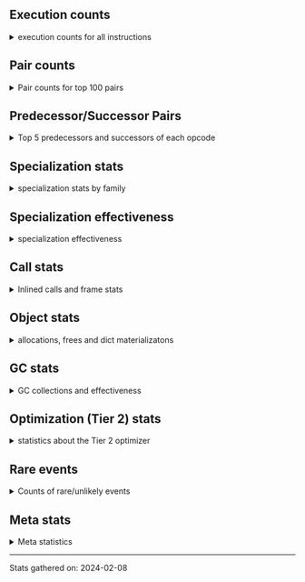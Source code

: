 ## Execution counts

<details>
<summary> execution counts for all instructions </summary>

|Name | Base Count | Head Count | Change | 
|---|---:|---:|---:|
| BUILD_CONST_KEY_MAP | 12,408,899 | 13,164,558 | 6.1% |
| UNARY_INVERT | 14,773,049 | 13,893,123 | -6.0% |
| LOAD_FAST_CHECK | 10,703,622 | 11,238,725 | 5.0% |
| BEFORE_WITH | 9,109,702 | 8,785,364 | -3.6% |
| COMPARE_OP_STR | 314,806,424 | 321,854,824 | 2.2% |
| LOAD_ATTR_PROPERTY | 89,419,535 | 91,367,821 | 2.2% |
| BINARY_OP_ADD_UNICODE | 93,264,594 | 95,004,114 | 1.9% |
| BINARY_SUBSCR_DICT | 623,076,937 | 633,084,970 | 1.6% |
| TO_BOOL_INT | 202,153,445 | 199,638,648 | -1.2% |
| STORE_ATTR | 67,499,296 | 68,209,160 | 1.1% |
| EXTENDED_ARG | 289,629,271 | 292,148,284 | 0.9% |
| JUMP_FORWARD | 551,648,844 | 555,910,666 | 0.8% |
| LOAD_SUPER_ATTR_METHOD | 123,636,407 | 122,753,996 | -0.7% |
| LIST_EXTEND | 35,709,252 | 35,454,545 | -0.7% |
| BINARY_SUBSCR_STR_INT | 484,692,511 | 488,121,231 | 0.7% |
| LOAD_ATTR_INSTANCE_VALUE | 4,948,846,034 | 4,983,364,722 | 0.7% |
| LOAD_SUPER_ATTR_ATTR | 5,310,952 | 5,276,602 | -0.6% |
| STORE_ATTR_INSTANCE_VALUE | 1,184,666,337 | 1,191,832,779 | 0.6% |
| BINARY_SUBSCR | 535,989,737 | 539,152,087 | 0.6% |
| LOAD_ATTR_NONDESCRIPTOR_WITH_VALUES | 158,222,834 | 157,337,099 | -0.6% |
| FOR_ITER | 126,542,192 | 127,246,444 | 0.6% |
| LOAD_FAST_AND_CLEAR | 69,140,448 | 68,761,135 | -0.5% |
| CALL_BOUND_METHOD_EXACT_ARGS | 210,667,277 | 211,789,976 | 0.5% |
| TO_BOOL_ALWAYS_TRUE | 276,596,696 | 278,064,624 | 0.5% |
| LIST_APPEND | 75,569,722 | 75,177,206 | -0.5% |
| BINARY_OP | 718,306,882 | 714,706,346 | -0.5% |
| CONVERT_VALUE | 90,302,472 | 90,744,366 | 0.5% |
| COMPARE_OP_INT | 1,697,019,553 | 1,705,025,811 | 0.5% |
| CALL_METHOD_DESCRIPTOR_O | 397,962,937 | 399,822,084 | 0.5% |
| COMPARE_OP | 159,658,961 | 160,365,905 | 0.4% |
| FORMAT_SIMPLE | 105,589,124 | 106,029,119 | 0.4% |
| BUILD_STRING | 52,642,240 | 52,861,563 | 0.4% |
| TO_BOOL_LIST | 159,386,802 | 160,035,468 | 0.4% |
| CALL_LEN | 426,248,944 | 427,960,315 | 0.4% |
| BUILD_SLICE | 95,912,205 | 96,292,194 | 0.4% |
| DICT_UPDATE | 72,697 | 72,422 | -0.4% |
| LOAD_CONST | 7,704,890,522 | 7,733,475,721 | 0.4% |
| BINARY_OP_ADD_INT | 969,004,752 | 972,507,658 | 0.4% |
| CONTAINS_OP | 1,028,177,472 | 1,031,801,291 | 0.4% |
| LOAD_ATTR_METHOD_NO_DICT | 1,449,185,138 | 1,454,117,930 | 0.3% |
| BUILD_LIST | 328,673,659 | 329,769,404 | 0.3% |
| STORE_SUBSCR_DICT | 263,761,721 | 264,562,977 | 0.3% |
| STORE_SUBSCR_LIST_INT | 149,101,583 | 149,550,823 | 0.3% |
| CALL_LIST_APPEND | 335,218,909 | 336,222,056 | 0.3% |
| POP_JUMP_IF_FALSE | 7,468,779,772 | 7,490,557,735 | 0.3% |
| TO_BOOL | 384,821,274 | 385,929,982 | 0.3% |
| BINARY_SLICE | 289,622,670 | 290,389,180 | 0.3% |
| BUILD_MAP | 119,338,926 | 119,032,840 | -0.3% |
| STORE_FAST | 7,950,737,259 | 7,970,514,167 | 0.2% |
| CALL | 1,201,656,597 | 1,198,765,526 | -0.2% |
| EXIT_INIT_CHECK | 93,512,900 | 93,733,452 | 0.2% |
| CALL_METHOD_DESCRIPTOR_NOARGS | 282,330,854 | 282,991,303 | 0.2% |
| LOAD_FAST | 29,542,634,275 | 29,611,524,726 | 0.2% |
| CALL_ALLOC_AND_ENTER_INIT | 95,796,142 | 96,016,694 | 0.2% |
| POP_JUMP_IF_TRUE | 1,903,567,948 | 1,907,879,658 | 0.2% |
| LOAD_ATTR_SLOT | 1,796,190,709 | 1,800,031,590 | 0.2% |
| NOP | 981,212,069 | 979,160,455 | -0.2% |
| JUMP_BACKWARD | 164,545,369 | 164,885,384 | 0.2% |
| COPY_FREE_VARS | 354,559,163 | 353,839,563 | -0.2% |
| POP_JUMP_IF_NONE | 445,492,916 | 446,339,389 | 0.2% |
| LOAD_ATTR_METHOD_LAZY_DICT | 85,068,316 | 84,907,924 | -0.2% |
| SWAP | 649,723,087 | 650,886,625 | 0.2% |
| WITH_EXCEPT_START | 184,305 | 183,983 | -0.2% |
| RETURN_CONST | 2,017,534,665 | 2,021,003,260 | 0.2% |
| UNARY_NOT | 74,929,072 | 74,803,104 | -0.2% |
| FOR_ITER_GEN | 222,117,251 | 222,456,393 | 0.2% |
| LOAD_ATTR_MODULE | 514,391,313 | 513,635,459 | -0.1% |
| CALL_BUILTIN_CLASS | 165,416,726 | 165,643,739 | 0.1% |
| TO_BOOL_BOOL | 3,925,658,342 | 3,930,654,672 | 0.1% |
| CALL_TUPLE_1 | 28,343,638 | 28,310,835 | -0.1% |
| CALL_PY_EXACT_ARGS | 3,317,783,852 | 3,321,596,725 | 0.1% |
| FOR_ITER_RANGE | 111,404,803 | 111,278,289 | -0.1% |
| LOAD_ATTR_METHOD_WITH_VALUES | 2,198,024,613 | 2,200,511,629 | 0.1% |
| BINARY_OP_SUBTRACT_FLOAT | 111,952,632 | 111,826,885 | -0.1% |
| IS_OP | 734,076,024 | 734,834,167 | 0.1% |
| CALL_PY_WITH_DEFAULTS | 210,158,041 | 209,943,330 | -0.1% |
| DELETE_FAST | 2,163,162 | 2,161,228 | -0.1% |
| FOR_ITER_LIST | 696,430,612 | 695,813,282 | -0.1% |
| INTERPRETER_EXIT | 2,101,269,123 | 2,099,412,489 | -0.1% |
| BINARY_OP_ADD_FLOAT | 154,967,200 | 154,840,377 | -0.1% |
| INSTRUMENTED_JUMP_BACKWARD | 10,016 | 10,008 | -0.1% |
| DELETE_ATTR | 6,122,289 | 6,117,460 | -0.1% |
| LOAD_DEREF | 727,083,636 | 726,534,928 | -0.1% |
| RESUME_CHECK | 7,140,567,823 | 7,145,821,974 | 0.1% |
| BINARY_SUBSCR_LIST_INT | 636,745,556 | 637,208,170 | 0.1% |
| LOAD_ATTR | 1,372,873,701 | 1,371,886,898 | -0.1% |
| INSTRUMENTED_FOR_ITER | 11,376 | 11,368 | -0.1% |
| COPY | 779,365,109 | 779,905,497 | 0.1% |
| CHECK_EXC_MATCH | 22,406,375 | 22,391,786 | -0.1% |
| PUSH_EXC_INFO | 23,029,955 | 23,015,080 | -0.1% |
| POP_EXCEPT | 23,029,807 | 23,014,936 | -0.1% |
| CALL_FUNCTION_EX | 187,420,369 | 187,305,557 | -0.1% |
| INSTRUMENTED_POP_JUMP_IF_TRUE | 13,456 | 13,448 | -0.1% |
| ENTER_EXECUTOR | 2,596,258,723 | 2,597,693,681 | 0.1% |
| PUSH_NULL | 1,307,272,386 | 1,306,567,601 | -0.1% |
| CALL_METHOD_DESCRIPTOR_FAST | 408,988,747 | 409,199,193 | 0.1% |
| CALL_KW | 255,582,106 | 255,693,258 | 0.0% |
| GET_ITER | 734,217,694 | 734,523,461 | 0.0% |
| CALL_BUILTIN_FAST | 927,032,884 | 926,662,353 | -0.0% |
| IMPORT_NAME | 9,829,155 | 9,825,232 | -0.0% |
| LOAD_FAST_LOAD_FAST | 6,332,083,282 | 6,334,579,015 | 0.0% |
| IMPORT_FROM | 10,478,821 | 10,474,715 | -0.0% |
| CALL_ISINSTANCE | 934,614,511 | 934,968,886 | 0.0% |
| POP_TOP | 3,708,934,072 | 3,707,539,412 | -0.0% |
| RERAISE | 2,616,176 | 2,615,210 | -0.0% |
| LOAD_GLOBAL_MODULE | 3,788,846,355 | 3,790,133,731 | 0.0% |
| TO_BOOL_NONE | 631,547,757 | 631,761,825 | 0.0% |
| CALL_BUILTIN_FAST_WITH_KEYWORDS | 110,156,867 | 110,120,090 | -0.0% |
| CALL_TYPE_1 | 317,212,901 | 317,112,285 | -0.0% |
| BUILD_TUPLE | 841,471,957 | 841,737,535 | 0.0% |
| RESUME | 271,556 | 271,472 | -0.0% |
| BINARY_OP_SUBTRACT_INT | 525,775,780 | 525,925,737 | 0.0% |
| LOAD_SUPER_ATTR | 18,389 | 18,384 | -0.0% |
| YIELD_VALUE | 1,386,524,513 | 1,386,898,080 | 0.0% |
| TO_BOOL_STR | 80,212,717 | 80,233,363 | 0.0% |
| UNPACK_SEQUENCE_TWO_TUPLE | 355,193,496 | 355,277,883 | 0.0% |
| RETURN_VALUE | 4,240,869,978 | 4,241,842,290 | 0.0% |
| LOAD_GLOBAL_BUILTIN | 4,490,866,805 | 4,491,833,637 | 0.0% |
| FOR_ITER_TUPLE | 339,360,842 | 339,292,024 | -0.0% |
| POP_JUMP_IF_NOT_NONE | 674,541,217 | 674,419,613 | -0.0% |
| DICT_MERGE | 36,821,396 | 36,815,025 | -0.0% |
| MAKE_CELL | 101,801,009 | 101,786,858 | -0.0% |
| BINARY_OP_INPLACE_ADD_UNICODE | 8,739,097 | 8,740,217 | 0.0% |
| UNPACK_SEQUENCE_TUPLE | 572,703,765 | 572,637,475 | -0.0% |
| STORE_SUBSCR | 184,306,439 | 184,287,238 | -0.0% |
| SET_ADD | 932,561 | 932,648 | 0.0% |
| STORE_DEREF | 94,642,521 | 94,634,334 | -0.0% |
| RAISE_VARARGS | 5,738,001 | 5,737,505 | -0.0% |
| MAKE_FUNCTION | 110,730,365 | 110,721,540 | -0.0% |
| SET_FUNCTION_ATTRIBUTE | 100,803,393 | 100,795,795 | -0.0% |
| CALL_METHOD_DESCRIPTOR_FAST_WITH_KEYWORDS | 26,903,023 | 26,905,043 | 0.0% |
| BINARY_OP_MULTIPLY_FLOAT | 287,556,802 | 287,541,577 | -0.0% |
| STORE_FAST_LOAD_FAST | 42,788,896 | 42,791,157 | 0.0% |
| RETURN_GENERATOR | 485,999,018 | 485,975,244 | -0.0% |
| MAP_ADD | 39,820,416 | 39,822,290 | 0.0% |
| BUILD_SET | 1,716,121 | 1,716,199 | 0.0% |
| STORE_ATTR_SLOT | 1,504,907,793 | 1,504,841,842 | -0.0% |
| CALL_BUILTIN_O | 881,965,495 | 881,929,208 | -0.0% |
| BINARY_SUBSCR_GETITEM | 194,235,297 | 194,241,947 | 0.0% |
| JUMP_BACKWARD_NO_INTERRUPT | 551,664,524 | 551,649,197 | -0.0% |
| UNPACK_SEQUENCE | 315,651 | 315,643 | -0.0% |
| LOAD_GLOBAL | 20,555,537 | 20,555,095 | -0.0% |
| DELETE_SUBSCR | 177,647,736 | 177,644,039 | -0.0% |
| CALL_INTRINSIC_1 | 159,709,563 | 159,706,644 | -0.0% |
| BINARY_SUBSCR_TUPLE_INT | 228,314,859 | 228,310,999 | -0.0% |
| LOAD_ATTR_CLASS | 175,373,368 | 175,376,271 | 0.0% |
| COMPARE_OP_FLOAT | 182,739,443 | 182,736,600 | -0.0% |
| STORE_SLICE | 35,855,288 | 35,855,013 | -0.0% |
| UNPACK_SEQUENCE_LIST | 274,452,748 | 274,454,831 | 0.0% |
| GET_AWAITABLE | 229,796,431 | 229,794,755 | -0.0% |
| END_FOR | 76,206,884 | 76,206,337 | -0.0% |
| LOAD_ATTR_NONDESCRIPTOR_NO_DICT | 94,000,675 | 94,000,016 | -0.0% |
| STORE_FAST_STORE_FAST | 3,022,138,754 | 3,022,159,692 | 0.0% |
| SEND | 165,328,497 | 165,327,530 | -0.0% |
| SEND_GEN | 780,210,066 | 780,206,024 | -0.0% |
| END_SEND | 391,999,864 | 391,998,188 | -0.0% |
| BINARY_OP_MULTIPLY_INT | 179,330,400 | 179,329,705 | -0.0% |
| CALL_STR_1 | 42,201,207 | 42,201,096 | -0.0% |
| GET_YIELD_FROM_ITER | 36,722,107 | 36,722,059 | -0.0% |
| LOAD_ATTR_WITH_HINT | 433,397,673 | 433,397,415 | -0.0% |
| STORE_ATTR_WITH_HINT | 67,218,124 | 67,218,091 | -0.0% |
| UNARY_NEGATIVE | 161,837,443 | 161,837,485 | 0.0% |
| INSTRUMENTED_POP_JUMP_IF_FALSE | 38,888,640 | 38,888,640 | 0.0% |
| INSTRUMENTED_RESUME | 38,866,420 | 38,866,420 | 0.0% |
| INSTRUMENTED_RETURN_VALUE | 38,857,520 | 38,857,520 | 0.0% |
| LOAD_NAME | 13,239,127 | 13,239,127 | 0.0% |
| STORE_GLOBAL | 8,199,940 | 8,199,940 | 0.0% |
| GET_ANEXT | 8,000,960 | 8,000,960 | 0.0% |
| END_ASYNC_FOR | 8,000,000 | 8,000,000 | 0.0% |
| GET_AITER | 8,000,000 | 8,000,000 | 0.0% |
| BEFORE_ASYNC_WITH | 3,005,926 | 3,005,926 | 0.0% |
| UNPACK_EX | 1,129,822 | 1,129,822 | 0.0% |
| STORE_NAME | 401,296 | 401,296 | 0.0% |
| SET_UPDATE | 88,668 | 88,668 | 0.0% |
| LOAD_BUILD_CLASS | 19,846 | 19,846 | 0.0% |
| INSTRUMENTED_RETURN_CONST | 7,200 | 7,200 | 0.0% |
| LOAD_LOCALS | 2,260 | 2,260 | 0.0% |
| LOAD_FROM_DICT_OR_DEREF | 2,240 | 2,240 | 0.0% |
| CLEANUP_THROW | 1,523 | 1,523 | 0.0% |
| DELETE_NAME | 900 | 900 | 0.0% |
| FORMAT_WITH_SPEC | 840 | 840 | 0.0% |
| INSTRUMENTED_POP_JUMP_IF_NONE | 720 | 720 | 0.0% |
| SETUP_ANNOTATIONS | 544 | 544 | 0.0% |
| INSTRUMENTED_JUMP_FORWARD | 400 | 400 | 0.0% |
| INSTRUMENTED_POP_JUMP_IF_NOT_NONE | 400 | 400 | 0.0% |
| CALL_INTRINSIC_2 | 80 | 80 | 0.0% |


</details>

## Pair counts

<details>
<summary> Pair counts for top 100 pairs </summary>

Not included in comparative output.


</details>

## Predecessor/Successor Pairs

<details>
<summary> Top 5 predecessors and successors of each opcode </summary>

Not included in comparative output.


</details>

## Specialization stats

<details>
<summary> specialization stats by family </summary>

### BINARY_OP

<details>
<summary> specialization stats for BINARY_OP family </summary>

|Kind | Base Count | Base Ratio | Head Count | Head Ratio | Change | 
|---|---:|---:|---:|---:|---:|
|     deferred | 765,104,507 | 25.1% | 761,505,015 | 25.0% | -0.5% |
|          hit | 2,281,296,959 | 74.8% | 2,286,421,992 | 75.0% | 0.2% |
|         miss | 49,294,298 | 1.6% | 49,294,278 | 1.6% | -0.0% |

| | Base Count | Base Ratio | Head Count | Head Ratio | Change | 
|---|---:|---:|---:|---:|---:|
| Failure | 1,517,931 | 60.8% | 1,516,988 | 60.8% | -0.1% |
| Success | 978,742 | 39.2% | 978,621 | 39.2% | -0.0% |

|Failure kind | Base Count | Base Ratio | Head Count | Head Ratio | Change | 
|---|---:|---:|---:|---:|---:|
| or | 17,741 | 1.2% | 17,413 | 1.1% | -1.8% |
| and int | 49,395 | 3.3% | 48,858 | 3.2% | -1.1% |
| power | 5,742 | 0.4% | 5,721 | 0.4% | -0.4% |
| xor | 9,926 | 0.7% | 9,943 | 0.7% | 0.2% |
| and other | 1,716 | 0.1% | 1,715 | 0.1% | -0.1% |
| rshift | 14,780 | 1.0% | 14,772 | 1.0% | -0.1% |
| true divide float | 5,766 | 0.4% | 5,763 | 0.4% | -0.1% |
| true divide different types | 12,253 | 0.8% | 12,247 | 0.8% | -0.0% |
| remainder | 52,913 | 3.5% | 52,891 | 3.5% | -0.0% |
| lshift | 18,014 | 1.2% | 18,007 | 1.2% | -0.0% |
| floor divide | 32,744 | 2.2% | 32,732 | 2.2% | -0.0% |
| add different types | 182,046 | 12.0% | 181,997 | 12.0% | -0.0% |
| multiply different types | 246,699 | 16.3% | 246,734 | 16.3% | 0.0% |
| subtract different types | 784,192 | 51.7% | 784,191 | 51.7% | -0.0% |
| add other | 61,830 | 4.1% | 61,830 | 4.1% | 0.0% |
| subtract other | 12,834 | 0.8% | 12,834 | 0.8% | 0.0% |
| multiply other | 5,300 | 0.3% | 5,300 | 0.3% | 0.0% |
| true divide other | 3,501 | 0.2% | 3,501 | 0.2% | 0.0% |
| and different types | 539 | 0.0% | 539 | 0.0% | 0.0% |


</details>

### BINARY_SLICE

<details>
<summary> specialization stats for BINARY_SLICE family </summary>


</details>

### BINARY_SUBSCR

<details>
<summary> specialization stats for BINARY_SUBSCR family </summary>

|Kind | Base Count | Base Ratio | Head Count | Head Ratio | Change | 
|---|---:|---:|---:|---:|---:|
|          hit | 2,162,289,049 | 80.0% | 2,176,191,045 | 80.0% | 0.6% |
|     deferred | 540,370,820 | 20.0% | 543,532,180 | 20.0% | 0.6% |
|         miss | 4,776,111 | 0.2% | 4,776,272 | 0.2% | 0.0% |

| | Base Count | Base Ratio | Head Count | Head Ratio | Change | 
|---|---:|---:|---:|---:|---:|
| Failure | 205,593 | 52.0% | 206,761 | 52.2% | 0.6% |
| Success | 189,435 | 48.0% | 189,418 | 47.8% | -0.0% |

|Failure kind | Base Count | Base Ratio | Head Count | Head Ratio | Change | 
|---|---:|---:|---:|---:|---:|
| buffer slice | 880 | 0.4% | 960 | 0.5% | 9.1% |
| tuple slice | 86 | 0.0% | 83 | 0.0% | -3.5% |
| out of range | 74,363 | 36.2% | 75,278 | 36.4% | 1.2% |
| buffer int | 21,740 | 10.6% | 21,880 | 10.6% | 0.6% |
| list slice | 6,360 | 3.1% | 6,400 | 3.1% | 0.6% |
| other | 56,968 | 27.7% | 56,964 | 27.6% | -0.0% |
| array int | 36,680 | 17.8% | 36,680 | 17.7% | 0.0% |
| sequence int | 4,280 | 2.1% | 4,280 | 2.1% | 0.0% |
| code complex parameters | 4,136 | 2.0% | 4,136 | 2.0% | 0.0% |
| string slice | 100 | 0.0% | 100 | 0.0% | 0.0% |


</details>

### CALL

<details>
<summary> specialization stats for CALL family </summary>

|Kind | Base Count | Base Ratio | Head Count | Head Ratio | Change | 
|---|---:|---:|---:|---:|---:|
|         miss | 243,260,325 | 2.3% | 246,719,271 | 2.3% | 1.4% |
|          hit | 9,080,819,373 | 86.3% | 9,088,413,700 | 86.3% | 0.1% |
|     deferred | 1,438,925,773 | 13.7% | 1,439,430,388 | 13.7% | 0.0% |
|        deopt | 22,840 | 0.0% | 22,840 | 0.0% | 0.0% |

| | Base Count | Base Ratio | Head Count | Head Ratio | Change | 
|---|---:|---:|---:|---:|---:|
| Success | 5,100,456 | 85.1% | 5,165,625 | 85.3% | 1.3% |
| Failure | 890,693 | 14.9% | 888,784 | 14.7% | -0.2% |

|Failure kind | Base Count | Base Ratio | Head Count | Head Ratio | Change | 
|---|---:|---:|---:|---:|---:|
| method wrapper | 7,776 | 0.9% | 7,678 | 0.9% | -1.3% |
| meth descr varargs keywords | 18,390 | 2.1% | 18,231 | 2.1% | -0.9% |
| cfunc noargs | 66,654 | 7.5% | 66,133 | 7.4% | -0.8% |
| cfunc varargs | 11,817 | 1.3% | 11,732 | 1.3% | -0.7% |
| bound method | 13,367 | 1.5% | 13,272 | 1.5% | -0.7% |
| str | 2,840 | 0.3% | 2,860 | 0.3% | 0.7% |
| class mutable | 21,581 | 2.4% | 21,430 | 2.4% | -0.7% |
| operator wrapper | 6,004 | 0.7% | 5,972 | 0.7% | -0.5% |
| cfunc varargs keywords | 28,341 | 3.2% | 28,190 | 3.2% | -0.5% |
| wrong number arguments | 9,154 | 1.0% | 9,114 | 1.0% | -0.4% |
| code complex parameters | 158,140 | 17.8% | 157,551 | 17.7% | -0.4% |
| other | 37,442 | 4.2% | 37,330 | 4.2% | -0.3% |
| class no vectorcall | 66,272 | 7.4% | 66,099 | 7.4% | -0.3% |
| meth descr varargs | 62,896 | 7.1% | 63,017 | 7.1% | 0.2% |
| meth descr method fastcall keywords | 200,172 | 22.5% | 200,314 | 22.5% | 0.1% |
| no dict | 102,776 | 11.5% | 102,796 | 11.6% | 0.0% |
| metaclass | 37,527 | 4.2% | 37,521 | 4.2% | -0.0% |
| init not python | 16,386 | 1.8% | 16,386 | 1.8% | 0.0% |
| cmethod | 13,140 | 1.5% | 13,140 | 1.5% | 0.0% |
| init not simple | 10,018 | 1.1% | 10,018 | 1.1% | 0.0% |
| out of versions | 160 | 0.0% | 160 | 0.0% | 0.0% |


</details>

### COMPARE_OP

<details>
<summary> specialization stats for COMPARE_OP family </summary>

|Kind | Base Count | Base Ratio | Head Count | Head Ratio | Change | 
|---|---:|---:|---:|---:|---:|
|          hit | 2,192,652,738 | 93.1% | 2,207,713,909 | 93.2% | 0.7% |
|         miss | 1,912,682 | 0.1% | 1,903,326 | 0.1% | -0.5% |
|     deferred | 161,247,753 | 6.8% | 161,945,799 | 6.8% | 0.4% |

| | Base Count | Base Ratio | Head Count | Head Ratio | Change | 
|---|---:|---:|---:|---:|---:|
| Success | 99,256 | 30.6% | 99,043 | 30.6% | -0.2% |
| Failure | 224,634 | 69.4% | 224,389 | 69.4% | -0.1% |

|Failure kind | Base Count | Base Ratio | Head Count | Head Ratio | Change | 
|---|---:|---:|---:|---:|---:|
| bytes | 3,960 | 1.8% | 4,080 | 1.8% | 3.0% |
| long float | 1,593 | 0.7% | 1,631 | 0.7% | 2.4% |
| big int | 62,159 | 27.7% | 61,292 | 27.3% | -1.4% |
| different types | 50,070 | 22.3% | 50,424 | 22.5% | 0.7% |
| tuple | 14,402 | 6.4% | 14,498 | 6.5% | 0.7% |
| float long | 16,899 | 7.5% | 16,842 | 7.5% | -0.3% |
| baseobject | 30,648 | 13.6% | 30,726 | 13.7% | 0.3% |
| bool | 5,029 | 2.2% | 5,032 | 2.2% | 0.1% |
| other | 24,338 | 10.8% | 24,328 | 10.8% | -0.0% |
| string | 10,560 | 4.7% | 10,560 | 4.7% | 0.0% |
| list | 3,153 | 1.4% | 3,153 | 1.4% | 0.0% |
| set | 1,823 | 0.8% | 1,823 | 0.8% | 0.0% |


</details>

### FOR_ITER

<details>
<summary> specialization stats for FOR_ITER family </summary>

|Kind | Base Count | Base Ratio | Head Count | Head Ratio | Change | 
|---|---:|---:|---:|---:|---:|
|     deferred | 262,000,493 | 17.5% | 262,799,517 | 17.6% | 0.3% |
|         miss | 138,279,235 | 9.2% | 138,380,593 | 9.2% | 0.1% |
|          hit | 1,231,034,273 | 82.3% | 1,230,459,395 | 82.2% | -0.0% |

| | Base Count | Base Ratio | Head Count | Head Ratio | Change | 
|---|---:|---:|---:|---:|---:|
| Failure | 160,579 | 5.7% | 165,257 | 5.8% | 2.9% |
| Success | 2,660,355 | 94.3% | 2,662,263 | 94.2% | 0.1% |

|Failure kind | Base Count | Base Ratio | Head Count | Head Ratio | Change | 
|---|---:|---:|---:|---:|---:|
| dict items | 61,519 | 38.3% | 66,166 | 40.0% | 7.6% |
| reversed list | 6,085 | 3.8% | 6,185 | 3.7% | 1.6% |
| itertools | 4,851 | 3.0% | 4,831 | 2.9% | -0.4% |
| set | 24,496 | 15.3% | 24,444 | 14.8% | -0.2% |
| enumerate | 15,269 | 9.5% | 15,272 | 9.2% | 0.0% |
| zip | 13,352 | 8.3% | 13,352 | 8.1% | 0.0% |
| seq iter | 10,460 | 6.5% | 10,460 | 6.3% | 0.0% |
| dict keys | 7,196 | 4.5% | 7,196 | 4.4% | 0.0% |
| other | 7,059 | 4.4% | 7,059 | 4.3% | 0.0% |
| dict values | 5,690 | 3.5% | 5,690 | 3.4% | 0.0% |
| ascii string | 2,440 | 1.5% | 2,440 | 1.5% | 0.0% |
| map | 1,320 | 0.8% | 1,320 | 0.8% | 0.0% |
| bytes | 520 | 0.3% | 520 | 0.3% | 0.0% |
| callable | 282 | 0.2% | 282 | 0.2% | 0.0% |
| string | 40 | 0.0% | 40 | 0.0% | 0.0% |


</details>

### LOAD_ATTR

<details>
<summary> specialization stats for LOAD_ATTR family </summary>

|Kind | Base Count | Base Ratio | Head Count | Head Ratio | Change | 
|---|---:|---:|---:|---:|---:|
|          hit | 11,151,774,441 | 83.8% | 11,197,696,631 | 83.8% | 0.4% |
|     deferred | 2,146,510,323 | 16.1% | 2,145,529,076 | 16.1% | -0.0% |
|        deopt | 1,816,849 | 0.0% | 1,816,411 | 0.0% | -0.0% |
|         miss | 790,345,767 | 5.9% | 790,351,245 | 5.9% | 0.0% |

| | Base Count | Base Ratio | Head Count | Head Ratio | Change | 
|---|---:|---:|---:|---:|---:|
| Failure | 1,078,090 | 6.5% | 1,078,136 | 6.5% | 0.0% |
| Success | 15,631,055 | 93.5% | 15,630,931 | 93.5% | -0.0% |

|Failure kind | Base Count | Base Ratio | Head Count | Head Ratio | Change | 
|---|---:|---:|---:|---:|---:|
| class attr simple | 6,043 | 0.6% | 6,163 | 0.6% | 2.0% |
| non overriding descriptor | 11,125 | 1.0% | 10,987 | 1.0% | -1.2% |
| non object slot | 3,580 | 0.3% | 3,540 | 0.3% | -1.1% |
| method | 138,096 | 12.8% | 139,156 | 12.9% | 0.8% |
| class attr descriptor | 16,640 | 1.5% | 16,540 | 1.5% | -0.6% |
| shadowed | 96,852 | 9.0% | 96,451 | 8.9% | -0.4% |
| class method obj | 23,148 | 2.1% | 23,068 | 2.1% | -0.3% |
| not managed dict | 126,440 | 11.7% | 126,055 | 11.7% | -0.3% |
| overridden | 18,515 | 1.7% | 18,531 | 1.7% | 0.1% |
| mutable class | 68,257 | 6.3% | 68,312 | 6.3% | 0.1% |
| has managed dict | 312,982 | 29.0% | 312,946 | 29.0% | -0.0% |
| metaclass attribute | 233,074 | 21.6% | 233,049 | 21.6% | -0.0% |
| module attr not found | 10,682 | 1.0% | 10,682 | 1.0% | 0.0% |
| not in keys | 7,260 | 0.7% | 7,260 | 0.7% | 0.0% |
| builtin class method | 2,997 | 0.3% | 2,997 | 0.3% | 0.0% |
| out of versions | 2,339 | 0.2% | 2,339 | 0.2% | 0.0% |
| property | 60 | 0.0% | 60 | 0.0% | 0.0% |


</details>

### LOAD_GLOBAL

<details>
<summary> specialization stats for LOAD_GLOBAL family </summary>

|Kind | Base Count | Base Ratio | Head Count | Head Ratio | Change | 
|---|---:|---:|---:|---:|---:|
|         miss | 317,310 | 0.0% | 314,696 | 0.0% | -0.8% |
|          hit | 8,279,395,850 | 99.7% | 8,281,652,672 | 99.7% | 0.0% |
|     deferred | 20,326,145 | 0.2% | 20,323,300 | 0.2% | -0.0% |
|        deopt | 9,342 | 0.0% | 9,342 | 0.0% | 0.0% |

| | Base Count | Base Ratio | Head Count | Head Ratio | Change | 
|---|---:|---:|---:|---:|---:|
| Success | 546,702 | 100.0% | 546,491 | 100.0% | -0.0% |
| Failure | 0 | 0.0% | 0 | 0.0% |  |


</details>

### LOAD_SUPER_ATTR

<details>
<summary> specialization stats for LOAD_SUPER_ATTR family </summary>

|Kind | Base Count | Base Ratio | Head Count | Head Ratio | Change | 
|---|---:|---:|---:|---:|---:|
|          hit | 128,947,359 | 100.0% | 128,030,598 | 100.0% | -0.7% |
|     deferred | 9,271 | 0.0% | 9,267 | 0.0% | -0.0% |

| | Base Count | Base Ratio | Head Count | Head Ratio | Change | 
|---|---:|---:|---:|---:|---:|
| Success | 9,118 | 100.0% | 9,117 | 100.0% | -0.0% |
| Failure | 0 | 0.0% | 0 | 0.0% |  |


</details>

### POP_JUMP_IF_FALSE

<details>
<summary> specialization stats for POP_JUMP_IF_FALSE family </summary>


</details>

### POP_JUMP_IF_NONE

<details>
<summary> specialization stats for POP_JUMP_IF_NONE family </summary>


</details>

### POP_JUMP_IF_NOT_NONE

<details>
<summary> specialization stats for POP_JUMP_IF_NOT_NONE family </summary>


</details>

### POP_JUMP_IF_TRUE

<details>
<summary> specialization stats for POP_JUMP_IF_TRUE family </summary>


</details>

### SEND

<details>
<summary> specialization stats for SEND family </summary>

|Kind | Base Count | Base Ratio | Head Count | Head Ratio | Change | 
|---|---:|---:|---:|---:|---:|
|     deferred | 165,300,598 | 17.5% | 165,299,637 | 17.5% | -0.0% |
|          hit | 780,179,166 | 82.5% | 780,175,124 | 82.5% | -0.0% |
|         miss | 30,900 | 0.0% | 30,900 | 0.0% | 0.0% |

| | Base Count | Base Ratio | Head Count | Head Ratio | Change | 
|---|---:|---:|---:|---:|---:|
| Success | 6,211 | 10.6% | 6,208 | 10.6% | -0.0% |
| Failure | 52,588 | 89.4% | 52,585 | 89.4% | -0.0% |

|Failure kind | Base Count | Base Ratio | Head Count | Head Ratio | Change | 
|---|---:|---:|---:|---:|---:|
| other | 15,908 | 30.3% | 15,905 | 30.2% | -0.0% |
| async generator send | 33,180 | 63.1% | 33,180 | 63.1% | 0.0% |
| list | 3,260 | 6.2% | 3,260 | 6.2% | 0.0% |
| dict keys | 240 | 0.5% | 240 | 0.5% | 0.0% |


</details>

### STORE_ATTR

<details>
<summary> specialization stats for STORE_ATTR family </summary>

|Kind | Base Count | Base Ratio | Head Count | Head Ratio | Change | 
|---|---:|---:|---:|---:|---:|
|          hit | 2,549,251,862 | 90.3% | 2,556,369,306 | 90.3% | 0.3% |
|     deferred | 270,893,814 | 9.6% | 271,586,873 | 9.6% | 0.3% |
|         miss | 207,540,392 | 7.3% | 207,523,406 | 7.3% | -0.0% |

| | Base Count | Base Ratio | Head Count | Head Ratio | Change | 
|---|---:|---:|---:|---:|---:|
| Failure | 97,147 | 2.3% | 97,301 | 2.3% | 0.2% |
| Success | 4,048,727 | 97.7% | 4,048,392 | 97.7% | -0.0% |

|Failure kind | Base Count | Base Ratio | Head Count | Head Ratio | Change | 
|---|---:|---:|---:|---:|---:|
| overriding descriptor | 10,480 | 10.8% | 10,640 | 10.9% | 1.5% |
| property | 4,020 | 4.1% | 4,060 | 4.2% | 1.0% |
| not managed dict | 2,674 | 2.8% | 2,668 | 2.7% | -0.2% |
| class attr simple | 45,859 | 47.2% | 45,819 | 47.1% | -0.1% |
| not in dict | 15,905 | 16.4% | 15,905 | 16.3% | 0.0% |
| not in keys | 7,761 | 8.0% | 7,761 | 8.0% | 0.0% |
| overridden | 5,172 | 5.3% | 5,172 | 5.3% | 0.0% |
| no dict | 3,120 | 3.2% | 3,120 | 3.2% | 0.0% |
| method | 1,540 | 1.6% | 1,540 | 1.6% | 0.0% |
| out of versions | 596 | 0.6% | 596 | 0.6% | 0.0% |
| mutable class | 20 | 0.0% | 20 | 0.0% | 0.0% |


</details>

### STORE_SLICE

<details>
<summary> specialization stats for STORE_SLICE family </summary>


</details>

### STORE_SUBSCR

<details>
<summary> specialization stats for STORE_SUBSCR family </summary>

|Kind | Base Count | Base Ratio | Head Count | Head Ratio | Change | 
|---|---:|---:|---:|---:|---:|
|          hit | 412,860,424 | 69.1% | 414,110,920 | 69.2% | 0.3% |
|     deferred | 184,200,237 | 30.8% | 184,181,083 | 30.8% | -0.0% |
|         miss | 2,880 | 0.0% | 2,880 | 0.0% | 0.0% |

| | Base Count | Base Ratio | Head Count | Head Ratio | Change | 
|---|---:|---:|---:|---:|---:|
| Failure | 92,869 | 85.1% | 92,828 | 85.1% | -0.0% |
| Success | 16,213 | 14.9% | 16,207 | 14.9% | -0.0% |

|Failure kind | Base Count | Base Ratio | Head Count | Head Ratio | Change | 
|---|---:|---:|---:|---:|---:|
| other | 800 | 0.9% | 780 | 0.8% | -2.5% |
| py simple | 42,737 | 46.0% | 42,717 | 46.0% | -0.0% |
| dict subclass no override | 27,064 | 29.1% | 27,063 | 29.2% | -0.0% |
| array int | 16,840 | 18.1% | 16,840 | 18.1% | 0.0% |
| out of range | 3,668 | 3.9% | 3,668 | 4.0% | 0.0% |
| bytearray int | 1,760 | 1.9% | 1,760 | 1.9% | 0.0% |


</details>

### TO_BOOL

<details>
<summary> specialization stats for TO_BOOL family </summary>

|Kind | Base Count | Base Ratio | Head Count | Head Ratio | Change | 
|---|---:|---:|---:|---:|---:|
|     deferred | 512,002,103 | 9.0% | 513,142,891 | 9.1% | 0.2% |
|          hit | 5,144,999,332 | 90.9% | 5,149,799,381 | 90.9% | 0.1% |
|         miss | 130,556,427 | 2.3% | 130,589,219 | 2.3% | 0.0% |

| | Base Count | Base Ratio | Head Count | Head Ratio | Change | 
|---|---:|---:|---:|---:|---:|
| Failure | 686,300 | 20.3% | 686,498 | 20.3% | 0.0% |
| Success | 2,689,298 | 79.7% | 2,689,812 | 79.7% | 0.0% |

|Failure kind | Base Count | Base Ratio | Head Count | Head Ratio | Change | 
|---|---:|---:|---:|---:|---:|
| sequence | 16,538 | 2.4% | 16,658 | 2.4% | 0.7% |
| dict | 36,772 | 5.4% | 36,891 | 5.4% | 0.3% |
| bytes | 28,858 | 4.2% | 28,901 | 4.2% | 0.1% |
| set | 32,716 | 4.8% | 32,670 | 4.8% | -0.1% |
| tuple | 112,373 | 16.4% | 112,325 | 16.4% | -0.0% |
| mapping | 98,448 | 14.3% | 98,462 | 14.3% | 0.0% |
| number | 183,762 | 26.8% | 183,756 | 26.8% | -0.0% |
| other | 172,572 | 25.1% | 172,574 | 25.1% | 0.0% |
| float | 2,601 | 0.4% | 2,601 | 0.4% | 0.0% |
| bytearray | 1,240 | 0.2% | 1,240 | 0.2% | 0.0% |
| memory view | 420 | 0.1% | 420 | 0.1% | 0.0% |


</details>

### UNPACK_SEQUENCE

<details>
<summary> specialization stats for UNPACK_SEQUENCE family </summary>

|Kind | Base Count | Base Ratio | Head Count | Head Ratio | Change | 
|---|---:|---:|---:|---:|---:|
|          hit | 1,199,498,549 | 99.7% | 1,199,518,729 | 99.7% | 0.0% |
|     deferred | 3,068,851 | 0.3% | 3,068,876 | 0.3% | 0.0% |
|         miss | 2,851,460 | 0.2% | 2,851,460 | 0.2% | 0.0% |

| | Base Count | Base Ratio | Head Count | Head Ratio | Change | 
|---|---:|---:|---:|---:|---:|
| Failure | 2,439 | 2.5% | 2,438 | 2.5% | -0.0% |
| Success | 95,821 | 97.5% | 95,789 | 97.5% | -0.0% |

|Failure kind | Base Count | Base Ratio | Head Count | Head Ratio | Change | 
|---|---:|---:|---:|---:|---:|
| sequence | 1,438 | 59.0% | 1,437 | 58.9% | -0.1% |
| iterator | 621 | 25.5% | 621 | 25.5% | 0.0% |
| other | 380 | 15.6% | 380 | 15.6% | 0.0% |


</details>


</details>

## Specialization effectiveness

<details>
<summary> specialization effectiveness </summary>

|Instructions | Base Count | Base Ratio | Head Count | Head Ratio | Change | 
|---|---:|---:|---:|---:|---:|
| Specialized misses | 1,569,679,304 | 1.0% | 1,573,250,094 | 1.0% | 0.2% |
| Specialized hits | 53,529,978,938 | 34.5% | 53,636,125,068 | 34.5% | 0.2% |
| Not specialized | 15,755,732,964 | 10.1% | 15,782,206,826 | 10.1% | 0.2% |
| Basic | 84,452,507,681 | 54.4% | 84,586,298,422 | 54.4% | 0.2% |

### Deferred by instruction

<details>
<summary> deferred by instruction </summary>

|Name | Base Count | Base Ratio | Head Count | Head Ratio | Change | 
|---|---:|---:|---:|---:|---:|
| BINARY_SUBSCR | 540,370,820 | 8.4% | 543,532,180 | 8.4% | 0.6% |
| BINARY_OP | 765,104,507 | 11.8% | 761,505,015 | 11.8% | -0.5% |
| COMPARE_OP | 161,247,753 | 2.5% | 161,945,799 | 2.5% | 0.4% |
| FOR_ITER | 262,000,493 | 4.0% | 262,799,517 | 4.1% | 0.3% |
| STORE_ATTR | 270,893,814 | 4.2% | 271,586,873 | 4.2% | 0.3% |
| TO_BOOL | 512,002,103 | 7.9% | 513,142,891 | 7.9% | 0.2% |
| LOAD_ATTR | 2,146,510,323 | 33.2% | 2,145,529,076 | 33.1% | -0.0% |
| CALL | 1,438,925,773 | 22.2% | 1,439,430,388 | 22.2% | 0.0% |
| STORE_SUBSCR | 184,200,237 | 2.8% | 184,181,083 | 2.8% | -0.0% |
| SEND | 165,300,598 | 2.6% | 165,299,637 | 2.6% | -0.0% |


</details>

### Misses by instruction

<details>
<summary> misses by instruction </summary>

|Name | Base Count | Base Ratio | Head Count | Head Ratio | Change | 
|---|---:|---:|---:|---:|---:|
| CALL_PY_EXACT_ARGS | 122,266,760 | 7.8% | 124,836,295 | 7.9% | 2.1% |
| FOR_ITER_LIST | 69,152,757 | 4.4% | 69,207,066 | 4.4% | 0.1% |
| FOR_ITER_TUPLE | 69,113,438 | 4.4% | 69,160,487 | 4.4% | 0.1% |
| TO_BOOL_NONE | 63,917,921 | 4.1% | 63,934,169 | 4.1% | 0.0% |
| STORE_ATTR_SLOT | 98,807,744 | 6.3% | 98,788,864 | 6.3% | -0.0% |
| LOAD_ATTR_SLOT | 111,453,602 | 7.1% | 111,456,580 | 7.1% | 0.0% |
| STORE_ATTR_INSTANCE_VALUE | 108,673,687 | 6.9% | 108,675,596 | 6.9% | 0.0% |
| LOAD_ATTR_METHOD_WITH_VALUES | 232,022,509 | 14.8% | 232,020,691 | 14.7% | -0.0% |
| LOAD_ATTR_NONDESCRIPTOR_WITH_VALUES | 69,574,517 | 4.4% | 69,575,030 | 4.4% | 0.0% |
| LOAD_ATTR_INSTANCE_VALUE | 308,687,675 | 19.7% | 308,686,024 | 19.6% | -0.0% |


</details>


</details>

## Call stats

<details>
<summary> Inlined calls and frame stats </summary>

| | Base Count | Base Ratio | Head Count | Head Ratio | Change | 
|---|---:|---:|---:|---:|---:|
| Calls via PyEval_EvalFrame (function vectorcall) | 1,248,621,980 | 16.5% | 1,246,729,127 | 16.5% | -0.2% |
| Calls via PyEval_EvalFrame (vector) | 1,253,936,630 | 16.6% | 1,252,043,777 | 16.5% | -0.2% |
| Calls to Python functions inlined | 5,465,835,796 | 72.2% | 5,472,942,544 | 72.2% | 0.1% |
| Calls to PyEval_EvalDefault | 2,104,467,021 | 27.8% | 2,102,610,046 | 27.8% | -0.1% |
| Calls via PyEval_EvalFrame (total) | 2,104,467,021 | 27.8% | 2,102,610,046 | 27.8% | -0.1% |
| Frames pushed | 4,989,387,208 | 65.9% | 4,992,525,930 | 65.9% | 0.1% |
| Frame objects created | 85,847,410 | 1.1% | 85,830,953 | 1.1% | -0.0% |
| Calls via PyEval_EvalFrame (api) | 235,238,205 | 3.1% | 235,199,026 | 3.1% | -0.0% |
| Calls via PyEval_EvalFrame (function ex) | 27,749,071 | 0.4% | 27,745,271 | 0.4% | -0.0% |
| Calls via PyEval_EvalFrame (slot) | 341,365,848 | 4.5% | 341,334,854 | 4.5% | -0.0% |
| Calls via PyEval_EvalFrame (generator) | 850,530,391 | 11.2% | 850,566,269 | 11.2% | 0.0% |
| Calls via PyEval_EvalFrame (method) | 213,002,713 | 2.8% | 212,996,651 | 2.8% | -0.0% |
| Calls via PyEval_EvalFrame (legacy) | 5,294,804 | 0.1% | 5,294,804 | 0.1% | 0.0% |
| Calls via PyEval_EvalFrame (build class) | 19,846 | 0.0% | 19,846 | 0.0% | 0.0% |


</details>

## Object stats

<details>
<summary> allocations, frees and dict materializatons </summary>

| | Base Count | Base Ratio | Head Count | Head Ratio | Change | 
|---|---:|---:|---:|---:|---:|
| Method cache dunder misses | 10,258,184 |  | 11,329,054 |  | 10.4% |
| Method cache collisions | 92,068,149 |  | 93,626,529 |  | 1.7% |
| New values | 75,072,279 |  | 74,569,592 |  | -0.7% |
| Method cache misses | 89,419,860 |  | 89,908,471 |  | 0.5% |
| Allocations over 4 kbytes | 20,985,967 | 0.1% | 20,922,798 | 0.1% | -0.3% |
| Interpreter increfs | 89,900,989,727 | 77.7% | 90,043,773,829 | 77.7% | 0.2% |
| Interpreter decrefs | 104,068,034,413 | 78.3% | 104,225,307,731 | 78.3% | 0.2% |
| Method cache dunder hits | 3,304,008,047 |  | 3,300,076,210 |  | -0.1% |
| Allocations to 4 kbytes | 104,017,863 | 0.6% | 104,115,480 | 0.6% | 0.1% |
| Allocations to 512 bytes | 11,593,226,996 | 62.9% | 11,602,191,531 | 62.9% | 0.1% |
| Allocations | 11,718,230,826 | 63.6% | 11,727,229,809 | 63.6% | 0.1% |
| Increfs | 25,761,632,505 | 22.3% | 25,780,072,128 | 22.3% | 0.1% |
| Frees | 12,053,125,797 |  | 12,059,837,061 |  | 0.1% |
| Method cache hits | 2,990,476,784 |  | 2,989,091,199 |  | -0.0% |
| Decrefs | 28,873,542,307 | 21.7% | 28,882,721,360 | 21.7% | 0.0% |
| Allocations from freelist | 6,711,075,623 | 36.4% | 6,710,889,264 | 36.4% | -0.0% |
| Frees to freelist | 6,718,821,506 |  | 6,718,637,988 |  | -0.0% |
| Materialize dict (on request) | 3,653,105 | 4.9% | 3,653,105 | 4.9% | 0.0% |
| Materialize dict (new key) | 190,075 | 0.3% | 190,075 | 0.3% | 0.0% |
| Materialize dict (too big) | 0 | 0.0% | 0 | 0.0% |  |
| Materialize dict (str subclass) | 0 | 0.0% | 0 | 0.0% |  |
| Dematerialize dict | 2,346,160 | 3.1% | 2,346,160 | 3.1% | 0.0% |


</details>

## GC stats

<details>
<summary> GC collections and effectiveness </summary>

|Generation | Base Collections | Base Objects collected | Base Object visits | Head Collections | Head Objects collected | Head Object visits | 
|---:|---:|---:|---:|---:|---:|---:|
| 0 | 733,957 | 46,617,651 | 6,069,091,672 | 735,726 | 46,612,700 | 6,091,228,320 |
| 1 | 65,664 | 36,866,765 | 4,969,003,946 | 65,821 | 36,863,466 | 4,976,214,618 |
| 2 | 20,914 | 53,213,339 | 18,175,070,622 | 20,909 | 53,214,240 | 18,142,764,318 |


</details>

## Optimization (Tier 2) stats

<details>
<summary> statistics about the Tier 2 optimizer </summary>

| | Base Count | Base Ratio | Head Count | Head Ratio | Change | 
|---|---:|---:|---:|---:|---:|
| Trace stack underflow | 1,159 | 0.5% | 1,148 | 0.5% | -0.9% |
| Trace stack overflow | 219 | 0.1% | 220 | 0.1% | 0.5% |
| Trace too short | 77,548 | 32.7% | 77,687 | 32.8% | 0.2% |
| Low confidence | 5,601 | 2.4% | 5,610 | 2.4% | 0.2% |
| Traces executed | 2,596,179,443 |  | 2,597,614,401 |  | 0.1% |
| Uops executed | 132,046,579,194 | 50.86 | 132,105,793,968 | 50.86 | 0.0% |
| Optimization attempts | 236,795 |  | 236,887 |  | 0.0% |
| Traces created | 143,087 | 60.4% | 143,040 | 60.4% | -0.0% |
| Inner loop found | 7,532 | 3.2% | 7,530 | 3.2% | -0.0% |
| Trace too long | 7,502 | 3.2% | 7,502 | 3.2% | 0.0% |
| Recursive call | 4,463 | 1.9% | 4,463 | 1.9% | 0.0% |

### Trace length histogram

<details>
<summary> trace length histogram </summary>

|Range | Base Count | Base Ratio | Head Count | Head Ratio | Change | 
|---|---:|---:|---:|---:|---:|
| <= 1 | 0 | 0.0% | 0 | 0.0% |  |
| <= 2 | 0 | 0.0% | 0 | 0.0% |  |
| <= 4 | 0 | 0.0% | 0 | 0.0% |  |
| <= 8 | 0 | 0.0% | 0 | 0.0% |  |
| <= 16 | 3,306 | 2.3% | 3,276 | 2.3% | -0.9% |
| <= 32 | 41,076 | 28.7% | 41,088 | 28.7% | 0.0% |
| <= 64 | 44,838 | 31.3% | 44,776 | 31.3% | -0.1% |
| <= 128 | 26,231 | 18.3% | 26,267 | 18.4% | 0.1% |
| <= 256 | 17,912 | 12.5% | 17,913 | 12.5% | 0.0% |
| <= 512 | 9,724 | 6.8% | 9,720 | 6.8% | -0.0% |


</details>

### Optimized trace length histogram

<details>
<summary> optimized trace length histogram </summary>

|Range | Base Count | Base Ratio | Head Count | Head Ratio | Change | 
|---|---:|---:|---:|---:|---:|
| <= 1 | 0 | 0.0% | 0 | 0.0% |  |
| <= 2 | 0 | 0.0% | 0 | 0.0% |  |
| <= 4 | 160 | 0.1% | 160 | 0.1% | 0.0% |
| <= 8 | 15,134 | 10.6% | 15,104 | 10.6% | -0.2% |
| <= 16 | 23,464 | 16.4% | 23,462 | 16.4% | -0.0% |
| <= 32 | 47,594 | 33.3% | 47,601 | 33.3% | 0.0% |
| <= 64 | 18,376 | 12.8% | 18,352 | 12.8% | -0.1% |
| <= 128 | 23,374 | 16.3% | 23,379 | 16.3% | 0.0% |
| <= 256 | 5,685 | 4.0% | 5,682 | 4.0% | -0.1% |
| <= 512 | 7,460 | 5.2% | 7,460 | 5.2% | 0.0% |


</details>

### Trace run length histogram

<details>
<summary> trace run length histogram </summary>

|Range | Base Count | Base Ratio | Head Count | Head Ratio | Change | 
|---|---:|---:|---:|---:|---:|
| <= 1 | 93,122,099 | 3.6% | 93,382,174 | 3.6% | 0.3% |
| <= 2 | 342,618,147 | 13.2% | 342,114,100 | 13.2% | -0.1% |
| <= 4 | 35,775,306 | 1.4% | 35,649,853 | 1.4% | -0.4% |
| <= 8 | 369,019,994 | 14.2% | 368,731,955 | 14.2% | -0.1% |
| <= 16 | 466,664,045 | 18.0% | 465,959,072 | 17.9% | -0.2% |
| <= 32 | 624,501,845 | 24.1% | 627,316,121 | 24.1% | 0.5% |
| <= 64 | 227,030,286 | 8.7% | 227,124,884 | 8.7% | 0.0% |
| <= 128 | 293,272,012 | 11.3% | 293,106,140 | 11.3% | -0.1% |
| <= 256 | 98,997,311 | 3.8% | 99,023,774 | 3.8% | 0.0% |
| <= 512 | 17,104,907 | 0.7% | 17,136,038 | 0.7% | 0.2% |
| <= 1,024 | 7,585,511 | 0.3% | 7,582,298 | 0.3% | -0.0% |
| <= 2,048 | 18,210,240 | 0.7% | 18,210,265 | 0.7% | 0.0% |
| <= 4,096 | 1,102,447 | 0.0% | 1,102,439 | 0.0% | -0.0% |
| <= 8,192 | 795,487 | 0.0% | 795,477 | 0.0% | -0.0% |
| <= 16,384 | 296,360 | 0.0% | 296,360 | 0.0% | 0.0% |
| <= 32,768 | 57,400 | 0.0% | 57,400 | 0.0% | 0.0% |
| <= 65,536 | 21,021 | 0.0% | 21,020 | 0.0% | -0.0% |
| <= 131,072 | 1,265 | 0.0% | 1,271 | 0.0% | 0.5% |
| <= 262,144 | 2,180 | 0.0% | 2,180 | 0.0% | 0.0% |
| <= 524,288 | 460 | 0.0% | 460 | 0.0% | 0.0% |
| <= 1,048,576 | 400 | 0.0% | 400 | 0.0% | 0.0% |
| <= 2,097,152 | 134 | 0.0% | 85 | 0.0% | -36.6% |
| <= 4,194,304 | 346 | 0.0% | 395 | 0.0% | 14.2% |
| <= 8,388,608 | 0 | 0.0% | 0 | 0.0% |  |
| <= 16,777,216 | 240 | 0.0% | 240 | 0.0% | 0.0% |


</details>

### Uop execution stats

<details>
<summary> uop execution stats </summary>

|Name | Base Count | Head Count | Change | 
|---|---:|---:|---:|
| _TO_BOOL | 5,489,457 | 8,923,022 | 62.5% |
| TO_BOOL_LIST | 16,083,817 | 19,517,504 | 21.3% |
| _CHECK_CALL_BOUND_METHOD_EXACT_ARGS | 53,032,506 | 55,742,404 | 5.1% |
| _INIT_CALL_BOUND_METHOD_EXACT_ARGS | 53,032,506 | 55,742,404 | 5.1% |
| _CHECK_MANAGED_OBJECT_HAS_VALUES | 1,122,865,571 | 1,136,834,591 | 1.2% |
| _LOAD_ATTR_INSTANCE_VALUE | 1,122,865,571 | 1,136,834,591 | 1.2% |
| CALL_BUILTIN_CLASS | 38,579,960 | 38,328,850 | -0.7% |
| _COMPARE_OP | 79,648,753 | 80,113,479 | 0.6% |
| _LOAD_ATTR_MODULE | 96,547,107 | 96,134,832 | -0.4% |
| _CHECK_ATTR_MODULE | 96,550,547 | 96,138,272 | -0.4% |
| BUILD_MAP | 7,967,203 | 7,935,543 | -0.4% |
| _UNPACK_SEQUENCE | 9,861 | 9,823 | -0.4% |
| _GUARD_TYPE_VERSION | 3,546,345,741 | 3,559,626,918 | 0.4% |
| _CHECK_FUNCTION_EXACT_ARGS | 962,721,571 | 964,695,014 | 0.2% |
| _GUARD_IS_FALSE_POP | 3,933,802,930 | 3,941,818,230 | 0.2% |
| BEFORE_WITH | 93,106 | 92,931 | -0.2% |
| CALL_LEN | 72,103,304 | 71,978,001 | -0.2% |
| _GUARD_IS_NOT_NONE_POP | 47,260,425 | 47,188,947 | -0.2% |
| _LOAD_CONST_INLINE_BORROW_WITH_NULL | 268,828,556 | 268,422,006 | -0.2% |
| GET_ITER | 123,086,434 | 122,907,926 | -0.1% |
| _EXIT_TRACE | 1,214,566,298 | 1,213,014,947 | -0.1% |
| TO_BOOL_BOOL | 1,014,199,157 | 1,015,475,471 | 0.1% |
| _CHECK_GLOBALS | 927,798,583 | 926,754,814 | -0.1% |
| _LOAD_ATTR_METHOD_WITH_VALUES | 630,008,002 | 629,357,014 | -0.1% |
| _LOAD_ATTR | 309,413,691 | 309,127,117 | -0.1% |
| _GUARD_KEYS_VERSION | 711,975,567 | 711,324,326 | -0.1% |
| _GUARD_DORV_VALUES_INST_ATTR_FROM_DICT | 711,998,193 | 711,346,952 | -0.1% |
| RESUME_CHECK | 860,958,856 | 860,210,912 | -0.1% |
| _GUARD_NOT_EXHAUSTED_LIST | 1,386,141,604 | 1,385,025,225 | -0.1% |
| _CHECK_STACK_SPACE | 956,419,454 | 955,651,625 | -0.1% |
| _INIT_CALL_PY_EXACT_ARGS | 956,415,692 | 955,647,993 | -0.1% |
| _PUSH_FRAME | 956,415,692 | 955,647,993 | -0.1% |
| _SAVE_RETURN_OFFSET | 956,415,692 | 955,647,993 | -0.1% |
| _CHECK_BUILTINS | 536,169,072 | 535,742,866 | -0.1% |
| CALL_TYPE_1 | 162,067,323 | 161,944,455 | -0.1% |
| SET_FUNCTION_ATTRIBUTE | 28,670,621 | 28,650,256 | -0.1% |
| _BINARY_OP | 703,631,620 | 704,123,711 | 0.1% |
| _LOAD_CONST_INLINE_WITH_NULL | 917,677,704 | 917,036,280 | -0.1% |
| _ITER_CHECK_LIST | 1,402,155,976 | 1,401,286,279 | -0.1% |
| _LOAD_CONST_INLINE | 905,957,006 | 905,409,242 | -0.1% |
| CALL_METHOD_DESCRIPTOR_FAST | 118,143,013 | 118,211,846 | 0.1% |
| _ITER_NEXT_LIST | 1,118,534,735 | 1,117,904,246 | -0.1% |
| BUILD_TUPLE | 160,288,703 | 160,203,279 | -0.1% |
| MAKE_FUNCTION | 42,012,232 | 41,991,321 | -0.0% |
| _GUARD_NOT_EXHAUSTED_RANGE | 777,600,555 | 777,219,604 | -0.0% |
| _ITER_CHECK_RANGE | 778,958,315 | 778,577,364 | -0.0% |
| _ITER_NEXT_TUPLE | 258,548,086 | 258,426,867 | -0.0% |
| LOAD_DEREF | 434,057,462 | 433,870,978 | -0.0% |
| _GUARD_NOT_EXHAUSTED_TUPLE | 404,009,664 | 403,838,464 | -0.0% |
| UNPACK_SEQUENCE_TWO_TUPLE | 578,365,886 | 578,132,589 | -0.0% |
| _ITER_NEXT_RANGE | 729,682,304 | 729,426,768 | -0.0% |
| CALL_BUILTIN_FAST | 379,520,640 | 379,393,927 | -0.0% |
| CALL_METHOD_DESCRIPTOR_O | 16,514,710 | 16,520,223 | 0.0% |
| _ITER_CHECK_TUPLE | 481,128,317 | 480,970,510 | -0.0% |
| BINARY_SUBSCR_LIST_INT | 861,905,368 | 861,635,032 | -0.0% |
| LOAD_FAST | 24,011,120,667 | 24,018,092,622 | 0.0% |
| _JUMP_TO_TOP | 2,120,789,397 | 2,121,326,600 | 0.0% |
| LOAD_FAST_CHECK | 71,849 | 71,867 | 0.0% |
| PUSH_NULL | 592,170,269 | 592,022,181 | -0.0% |
| _SET_IP | 17,236,252,383 | 17,240,342,921 | 0.0% |
| STORE_FAST | 7,890,298,518 | 7,888,608,845 | -0.0% |
| _POP_FRAME | 438,552,620 | 438,465,267 | -0.0% |
| _GUARD_IS_TRUE_POP | 1,308,675,811 | 1,308,914,088 | 0.0% |
| _GUARD_IS_NONE_POP | 37,325,357 | 37,319,160 | -0.0% |
| COPY_FREE_VARS | 293,089 | 293,041 | -0.0% |
| TO_BOOL_INT | 138,667,791 | 138,645,958 | -0.0% |
| STORE_SUBSCR_DICT | 8,404,931 | 8,403,608 | -0.0% |
| CONTAINS_OP | 1,654,648,106 | 1,654,876,771 | 0.0% |
| POP_TOP | 423,597,574 | 423,555,008 | -0.0% |
| _CHECK_VALIDITY | 13,234,485,090 | 13,235,641,050 | 0.0% |
| _FOR_ITER_TIER_TWO | 386,779,003 | 386,747,312 | -0.0% |
| _BINARY_SUBSCR | 980,549,869 | 980,473,403 | -0.0% |
| _STORE_SUBSCR | 259,795,991 | 259,812,987 | 0.0% |
| SET_ADD | 1,417,805 | 1,417,718 | -0.0% |
| MAKE_CELL | 403,223 | 403,246 | 0.0% |
| CALL_INTRINSIC_1 | 88,711,526 | 88,706,943 | -0.0% |
| LIST_EXTEND | 88,711,526 | 88,706,943 | -0.0% |
| _LOAD_CONST_INLINE_BORROW | 6,695,497,498 | 6,695,167,305 | -0.0% |
| BUILD_LIST | 125,025,181 | 125,020,574 | -0.0% |
| _STORE_ATTR_INSTANCE_VALUE | 23,041,136 | 23,040,296 | -0.0% |
| _GUARD_DORV_VALUES | 23,737,076 | 23,736,236 | -0.0% |
| _GUARD_BOTH_UNICODE | 2,261,508 | 2,261,588 | 0.0% |
| _BINARY_OP_ADD_UNICODE | 2,261,508 | 2,261,588 | 0.0% |
| CALL_BUILTIN_FAST_WITH_KEYWORDS | 19,673,581 | 19,672,911 | -0.0% |
| _LOAD_ATTR_METHOD_NO_DICT | 682,332,023 | 682,310,322 | -0.0% |
| CALL_METHOD_DESCRIPTOR_NOARGS | 156,087,029 | 156,082,116 | -0.0% |
| _LOAD_ATTR_SLOT | 652,593,496 | 652,575,223 | -0.0% |
| _STORE_ATTR_SLOT | 118,813,730 | 118,816,387 | 0.0% |
| MAP_ADD | 20,584,356 | 20,583,899 | -0.0% |
| _CHECK_ATTR_METHOD_LAZY_DICT | 6,399,360 | 6,399,440 | 0.0% |
| _LOAD_ATTR_METHOD_LAZY_DICT | 6,399,360 | 6,399,440 | 0.0% |
| _BINARY_OP_SUBTRACT_INT | 303,999,499 | 303,996,182 | -0.0% |
| BINARY_SUBSCR_DICT | 196,370,714 | 196,368,735 | -0.0% |
| CALL_ISINSTANCE | 160,002,714 | 160,001,240 | -0.0% |
| TO_BOOL_STR | 19,820,681 | 19,820,829 | 0.0% |
| UNPACK_SEQUENCE_LIST | 77,000,120 | 77,000,680 | 0.0% |
| BINARY_SLICE | 54,674,026 | 54,674,398 | 0.0% |
| _LOAD_ATTR_WITH_HINT | 15,976,632 | 15,976,533 | -0.0% |
| _CHECK_ATTR_WITH_HINT | 15,976,632 | 15,976,533 | -0.0% |
| COMPARE_OP_FLOAT | 68,427,571 | 68,427,174 | -0.0% |
| TO_BOOL_ALWAYS_TRUE | 30,824,186 | 30,824,346 | 0.0% |
| COPY | 1,009,456,611 | 1,009,452,023 | -0.0% |
| LIST_APPEND | 174,871,245 | 174,870,555 | -0.0% |
| BINARY_SUBSCR_TUPLE_INT | 136,449,583 | 136,449,099 | -0.0% |
| IS_OP | 93,345,905 | 93,345,605 | -0.0% |
| _GUARD_BOTH_INT | 2,673,917,890 | 2,673,910,580 | -0.0% |
| _BINARY_OP_ADD_INT | 2,187,633,037 | 2,187,629,056 | -0.0% |
| COMPARE_OP_INT | 451,269,551 | 451,268,737 | -0.0% |
| CALL_BUILTIN_O | 376,933,606 | 376,934,281 | 0.0% |
| SWAP | 934,300,779 | 934,299,485 | -0.0% |
| UNARY_NEGATIVE | 9,194,819 | 9,194,829 | 0.0% |
| UNARY_NOT | 15,395,653 | 15,395,663 | 0.0% |
| COMPARE_OP_STR | 1,804,997,308 | 1,804,997,927 | 0.0% |
| BINARY_SUBSCR_STR_INT | 1,186,622,870 | 1,186,623,270 | 0.0% |
| DICT_MERGE | 7,108,191 | 7,108,193 | 0.0% |
| CALL_METHOD_DESCRIPTOR_FAST_WITH_KEYWORDS | 152,694,878 | 152,694,850 | -0.0% |
| _BINARY_OP_MULTIPLY_INT | 181,925,736 | 181,925,724 | -0.0% |
| UNPACK_SEQUENCE_TUPLE | 196,457,129 | 196,457,128 | -0.0% |
| _GUARD_BOTH_FLOAT | 1,934,403,400 | 1,934,403,400 | 0.0% |
| _BINARY_OP_MULTIPLY_FLOAT | 1,069,684,320 | 1,069,684,320 | 0.0% |
| _BINARY_OP_ADD_FLOAT | 511,601,900 | 511,601,900 | 0.0% |
| STORE_SUBSCR_LIST_INT | 435,648,422 | 435,648,422 | 0.0% |
| _BINARY_OP_SUBTRACT_FLOAT | 348,111,220 | 348,111,220 | 0.0% |
| STORE_SLICE | 126,610,060 | 126,610,060 | 0.0% |
| GET_ANEXT | 125,514,720 | 125,514,720 | 0.0% |
| BUILD_SLICE | 115,518,240 | 115,518,240 | 0.0% |
| _LOAD_ATTR_NONDESCRIPTOR_WITH_VALUES | 77,972,447 | 77,972,447 | 0.0% |
| TO_BOOL_NONE | 71,195,430 | 71,195,430 | 0.0% |
| CALL_STR_1 | 67,480,014 | 67,480,014 | 0.0% |
| FORMAT_SIMPLE | 49,292,762 | 49,292,762 | 0.0% |
| CONVERT_VALUE | 48,733,320 | 48,733,320 | 0.0% |
| BUILD_STRING | 24,514,997 | 24,514,997 | 0.0% |
| LOAD_FAST_AND_CLEAR | 13,106,973 | 13,106,973 | 0.0% |
| _LOAD_ATTR_NONDESCRIPTOR_NO_DICT | 7,736,687 | 7,736,687 | 0.0% |
| _CHECK_ATTR_CLASS | 3,908,689 | 3,908,689 | 0.0% |
| _LOAD_ATTR_CLASS | 3,156,616 | 3,156,616 | 0.0% |
| STORE_DEREF | 2,912,752 | 2,912,752 | 0.0% |
| LOAD_NAME | 807,520 | 807,520 | 0.0% |
| STORE_NAME | 578,940 | 578,940 | 0.0% |
| UNARY_INVERT | 509,820 | 509,820 | 0.0% |
| _STORE_ATTR | 135,795 | 135,795 | 0.0% |
| DELETE_SUBSCR | 61,000 | 61,000 | 0.0% |
| LOAD_SUPER_ATTR_METHOD | 53,340 | 53,340 | 0.0% |
| BUILD_SET | 5,324 | 5,324 | 0.0% |
| STORE_GLOBAL | 5,060 | 5,060 | 0.0% |
| BUILD_CONST_KEY_MAP | 880 | 880 | 0.0% |
| FORMAT_WITH_SPEC | 680 | 680 | 0.0% |
| CALL_TUPLE_1 | 240 | 240 | 0.0% |
| UNPACK_EX | 104 | 104 | 0.0% |


</details>

### Unsupported opcodes

<details>
<summary> unsupported opcodes </summary>

|Opcode | Base Count | Head Count | Change | 
|---|---:|---:|---:|
| LOAD_ATTR_PROPERTY | 4,724 | 4,714 | -0.2% |
| CALL | 23,022 | 22,985 | -0.2% |
| FOR_ITER_GEN | 77,628 | 77,747 | 0.2% |
| CALL_LIST_APPEND | 5,028 | 5,026 | -0.0% |
| CALL_ALLOC_AND_ENTER_INIT | 3,763 | 3,762 | -0.0% |
| CALL_PY_WITH_DEFAULTS | 8,574 | 8,574 | 0.0% |
| STORE_ATTR_WITH_HINT | 8,340 | 8,340 | 0.0% |
| CALL_KW | 5,729 | 5,729 | 0.0% |
| YIELD_VALUE | 3,389 | 3,389 | 0.0% |
| BINARY_SUBSCR_GETITEM | 1,640 | 1,640 | 0.0% |
| CALL_FUNCTION_EX | 1,600 | 1,600 | 0.0% |
| RETURN_GENERATOR | 240 | 240 | 0.0% |
| BINARY_OP_INPLACE_ADD_UNICODE | 140 | 140 | 0.0% |
| SEND | 60 | 60 | 0.0% |
| IMPORT_NAME | 60 | 60 | 0.0% |


</details>


</details>

## Rare events

<details>
<summary> Counts of rare/unlikely events </summary>

|Event | Base Count | Head Count | Change | 
|---|---:|---:|---:|
| set_class | 0 | 0 |  |
| set_bases | 41 | 41 | 0.0% |
| set_eval_frame_func | 0 | 0 |  |
| builtin_dict | 0 | 0 |  |
| func_modification | 221 | 221 | 0.0% |
| watched_dict_modification |  | 8,203,480 |  |


</details>

## Meta stats

<details>
<summary> Meta statistics </summary>

| | Base Count | Head Count | Change | 
|---|---:|---:|---:|
| Number of data files | 1,920 | 1,920 | 0.0% |


</details>

---
Stats gathered on: 2024-02-08

